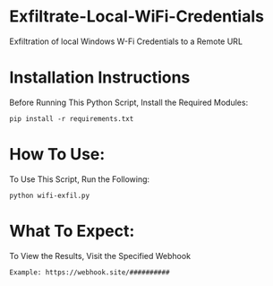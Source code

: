 # Exfiltrate-Local-WiFi-Credentials
Exfiltration of local Windows W-Fi Credentials to a Remote URL

# Installation Instructions
Before Running This Python Script, Install the Required Modules:
```
pip install -r requirements.txt
```

# How To Use:
To Use This Script, Run the Following:
```
python wifi-exfil.py
```

# What To Expect:
To View the Results, Visit the Specified Webhook
```
Example: https://webhook.site/##########
